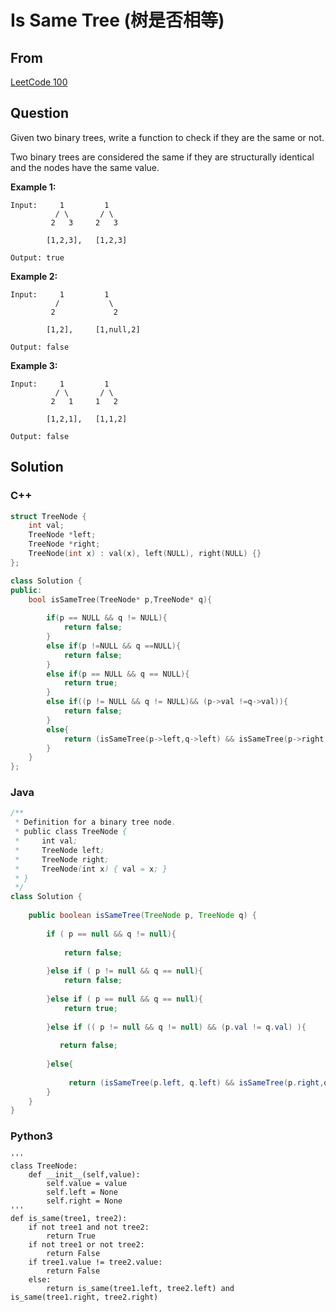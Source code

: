 # Is Same Tree (树是否相等)


## From

[LeetCode 100](https://leetcode.com/problems/same-tree/)


## Question

Given two binary trees, write a function to check if they are the same or not.

Two binary trees are considered the same if they are structurally identical and the nodes have the same value.

**Example 1:**

```
Input:     1         1
          / \       / \
         2   3     2   3

        [1,2,3],   [1,2,3]

Output: true

```

**Example 2:**

```
Input:     1         1
          /           \
         2             2

        [1,2],     [1,null,2]

Output: false

```

**Example 3:**

```
Input:     1         1
          / \       / \
         2   1     1   2

        [1,2,1],   [1,1,2]

Output: false

```



## Solution  



### C++

```c++
struct TreeNode {
    int val;
    TreeNode *left;
    TreeNode *right;
    TreeNode(int x) : val(x), left(NULL), right(NULL) {}
};

class Solution {
public:
    bool isSameTree(TreeNode* p,TreeNode* q){
        
        if(p == NULL && q != NULL){
            return false;
        }
        else if(p !=NULL && q ==NULL){
            return false;
        }
        else if(p == NULL && q == NULL){
            return true;
        }
        else if((p != NULL && q != NULL)&& (p->val !=q->val)){
            return false;
        }
        else{
            return (isSameTree(p->left,q->left) && isSameTree(p->right,q->right));
        }
    }
};
```


### Java

```java
/**
 * Definition for a binary tree node.
 * public class TreeNode {
 *     int val;
 *     TreeNode left;
 *     TreeNode right;
 *     TreeNode(int x) { val = x; }
 * }
 */
class Solution {
    
    public boolean isSameTree(TreeNode p, TreeNode q) {
        
        if ( p == null && q != null){
            
            return false;
            
        }else if ( p != null && q == null){
            return false;
            
        }else if ( p == null && q == null){
            return true;
            
        }else if (( p != null && q != null) && (p.val != q.val) ){
            
           return false;
            
        }else{
            
             return (isSameTree(p.left, q.left) && isSameTree(p.right,q. right));
        }
    }
}
```

### Python3
```
'''
class TreeNode:
    def __init__(self,value):
        self.value = value
        self.left = None
        self.right = None
'''
def is_same(tree1, tree2):
    if not tree1 and not tree2:
        return True
    if not tree1 or not tree2:
        return False
    if tree1.value != tree2.value:
        return False
    else:
        return is_same(tree1.left, tree2.left) and is_same(tree1.right, tree2.right)

```